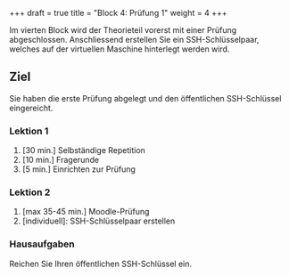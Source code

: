 +++
draft = true
title = "Block 4: Prüfung 1"
weight = 4
+++

Im vierten Block wird der Theorieteil vorerst mit einer Prüfung abgeschlossen.
Anschliessend erstellen Sie ein SSH-Schlüsselpaar, welches auf der virtuellen
Maschine hinterlegt werden wird.

## Ziel

Sie haben die erste Prüfung abgelegt und den öffentlichen SSH-Schlüssel
eingereicht.

### Lektion 1

1. [30 min.] Selbständige Repetition
2. [10 min.] Fragerunde
3. [5 min.] Einrichten zur Prüfung

### Lektion 2

1. [max 35-45 min.] Moodle-Prüfung
2. [individuell]: SSH-Schlüsselpaar erstellen

### Hausaufgaben

Reichen Sie Ihren öffentlichen SSH-Schlüssel ein.
